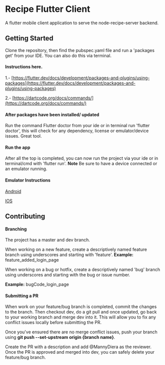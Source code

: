 # Recipe Flutter Client

A flutter mobile client application to serve the node-recipe-server backend. 

## Getting Started
 Clone the repository, then find the pubspec.yaml file and run a 'packages get' from your IDE. You can also do this via terminal.
 
 #### Instructions here. 
 1.- [https://flutter.dev/docs/development/packages-and-plugins/using-packages](https://flutter.dev/docs/development/packages-and-plugins/using-packages)
 
 2.- [https://dartcode.org/docs/commands/](https://dartcode.org/docs/commands/)
 
 #### After packages have been installed/ updated
 Run the command Flutter doctor from your ide or in terminal run 'flutter doctor', this will check for any dependency, license or emulator/device issues. Great tool. 
 
 #### Run the app
 After all the top is completed, you can now run the project via your ide or in terminal/cmd with 'flutter run'. 
 **Note** Be sure to have a device connected or an emulator running. 
 
#### Emulator Instructions 
[Android](https://flutter.dev/docs/get-started/install/windows#get-the-flutter-sdk)

[IOS](https://flutter.dev/docs/get-started/install/macos())

## Contributing
#### Branching 
The project has a master and dev branch. 

When working on a new feature, create a descriptively named feature branch using underscores and starting with 'feature'.
__Example:__ feature_added_login_page

When working on a bug or hotfix, create a descriptively named 'bug' branch using underscores and starting with the bug or issue number. 

__Example:__ bugCode_login_page

#### Submitting a PR
When work on your feature/bug branch is completed, commit the changes to the branch. Then checkout dev, do a git pull and once updated, go back to your working branch and merge dev into it. This will allow you to fix any conflict issues locally before submitting the PR. 

Once you've ensured there are no merge conflict issues, push your branch using __git push --set-upstream origin {branch name}__. 

Create the PR with a description and add @MannyDiera as the reviewer. Once the PR is approved and merged into dev, you can safely delete your feature/bug branch. 


